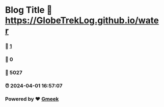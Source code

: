 # Blog Title :link: https://GlobeTrekLog.github.io/water 
### :page_facing_up: [1](https://GlobeTrekLog.github.io/water/tag.html) 
### :speech_balloon: 0 
### :hibiscus: 5027 
### :alarm_clock: 2024-04-01 16:57:07 
### Powered by :heart: [Gmeek](https://github.com/Meekdai/Gmeek)
